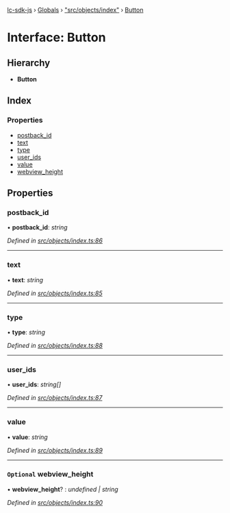 [lc-sdk-js](../README.md) › [Globals](../globals.md) › ["src/objects/index"](../modules/_src_objects_index_.md) › [Button](_src_objects_index_.button.md)

# Interface: Button

## Hierarchy

* **Button**

## Index

### Properties

* [postback_id](_src_objects_index_.button.md#postback_id)
* [text](_src_objects_index_.button.md#text)
* [type](_src_objects_index_.button.md#type)
* [user_ids](_src_objects_index_.button.md#user_ids)
* [value](_src_objects_index_.button.md#value)
* [webview_height](_src_objects_index_.button.md#optional-webview_height)

## Properties

###  postback_id

• **postback_id**: *string*

*Defined in [src/objects/index.ts:86](https://github.com/livechat/lc-sdk-js/blob/38eeefe/src/objects/index.ts#L86)*

___

###  text

• **text**: *string*

*Defined in [src/objects/index.ts:85](https://github.com/livechat/lc-sdk-js/blob/38eeefe/src/objects/index.ts#L85)*

___

###  type

• **type**: *string*

*Defined in [src/objects/index.ts:88](https://github.com/livechat/lc-sdk-js/blob/38eeefe/src/objects/index.ts#L88)*

___

###  user_ids

• **user_ids**: *string[]*

*Defined in [src/objects/index.ts:87](https://github.com/livechat/lc-sdk-js/blob/38eeefe/src/objects/index.ts#L87)*

___

###  value

• **value**: *string*

*Defined in [src/objects/index.ts:89](https://github.com/livechat/lc-sdk-js/blob/38eeefe/src/objects/index.ts#L89)*

___

### `Optional` webview_height

• **webview_height**? : *undefined | string*

*Defined in [src/objects/index.ts:90](https://github.com/livechat/lc-sdk-js/blob/38eeefe/src/objects/index.ts#L90)*
